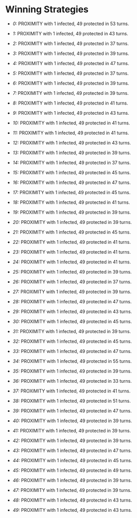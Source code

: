 # Winning Strategies

* _0:_ PROXIMITY with 1 infected, 49 protected in 53 turns.


* _1:_ PROXIMITY with 1 infected, 49 protected in 43 turns.


* _2:_ PROXIMITY with 1 infected, 49 protected in 37 turns.


* _3:_ PROXIMITY with 1 infected, 49 protected in 39 turns.


* _4:_ PROXIMITY with 1 infected, 49 protected in 47 turns.


* _5:_ PROXIMITY with 1 infected, 49 protected in 37 turns.


* _6:_ PROXIMITY with 1 infected, 49 protected in 39 turns.


* _7:_ PROXIMITY with 1 infected, 49 protected in 39 turns.


* _8:_ PROXIMITY with 1 infected, 49 protected in 41 turns.


* _9:_ PROXIMITY with 1 infected, 49 protected in 43 turns.


* _10:_ PROXIMITY with 1 infected, 49 protected in 41 turns.


* _11:_ PROXIMITY with 1 infected, 49 protected in 41 turns.


* _12:_ PROXIMITY with 1 infected, 49 protected in 43 turns.


* _13:_ PROXIMITY with 1 infected, 49 protected in 39 turns.


* _14:_ PROXIMITY with 1 infected, 49 protected in 37 turns.


* _15:_ PROXIMITY with 1 infected, 49 protected in 45 turns.


* _16:_ PROXIMITY with 1 infected, 49 protected in 47 turns.


* _17:_ PROXIMITY with 1 infected, 49 protected in 45 turns.


* _18:_ PROXIMITY with 1 infected, 49 protected in 41 turns.


* _19:_ PROXIMITY with 1 infected, 49 protected in 39 turns.


* _20:_ PROXIMITY with 1 infected, 49 protected in 39 turns.


* _21:_ PROXIMITY with 1 infected, 49 protected in 45 turns.


* _22:_ PROXIMITY with 1 infected, 49 protected in 41 turns.


* _23:_ PROXIMITY with 1 infected, 49 protected in 41 turns.


* _24:_ PROXIMITY with 1 infected, 49 protected in 41 turns.


* _25:_ PROXIMITY with 1 infected, 49 protected in 39 turns.


* _26:_ PROXIMITY with 1 infected, 49 protected in 37 turns.


* _27:_ PROXIMITY with 1 infected, 49 protected in 39 turns.


* _28:_ PROXIMITY with 1 infected, 49 protected in 47 turns.


* _29:_ PROXIMITY with 1 infected, 49 protected in 43 turns.


* _30:_ PROXIMITY with 1 infected, 49 protected in 45 turns.


* _31:_ PROXIMITY with 1 infected, 49 protected in 39 turns.


* _32:_ PROXIMITY with 1 infected, 49 protected in 45 turns.


* _33:_ PROXIMITY with 1 infected, 49 protected in 47 turns.


* _34:_ PROXIMITY with 1 infected, 49 protected in 55 turns.


* _35:_ PROXIMITY with 1 infected, 49 protected in 39 turns.


* _36:_ PROXIMITY with 1 infected, 49 protected in 33 turns.


* _37:_ PROXIMITY with 1 infected, 49 protected in 41 turns.


* _38:_ PROXIMITY with 1 infected, 49 protected in 51 turns.


* _39:_ PROXIMITY with 1 infected, 49 protected in 47 turns.


* _40:_ PROXIMITY with 1 infected, 49 protected in 39 turns.


* _41:_ PROXIMITY with 1 infected, 49 protected in 39 turns.


* _42:_ PROXIMITY with 1 infected, 49 protected in 39 turns.


* _43:_ PROXIMITY with 1 infected, 49 protected in 47 turns.


* _44:_ PROXIMITY with 1 infected, 49 protected in 45 turns.


* _45:_ PROXIMITY with 1 infected, 49 protected in 49 turns.


* _46:_ PROXIMITY with 1 infected, 49 protected in 39 turns.


* _47:_ PROXIMITY with 1 infected, 49 protected in 39 turns.


* _48:_ PROXIMITY with 1 infected, 49 protected in 43 turns.


* _49:_ PROXIMITY with 1 infected, 49 protected in 43 turns.


